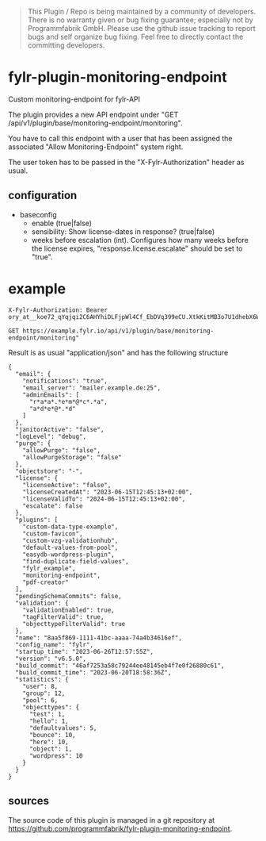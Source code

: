 > This Plugin / Repo is being maintained by a community of developers.
There is no warranty given or bug fixing guarantee; especially not by
Programmfabrik GmbH. Please use the github issue tracking to report bugs
and self organize bug fixing. Feel free to directly contact the committing
developers.

# fylr-plugin-monitoring-endpoint
Custom monitoring-endpoint for fylr-API

The plugin provides a new API endpoint under "GET /api/v1/plugin/base/monitoring-endpoint/monitoring".

You have to call this endpoint with a user that has been assigned the associated "Allow Monitoring-Endpoint" system right.

The user token has to be passed in the "X-Fylr-Authorization" header as usual.

## configuration

* baseconfig
  * enable (true|false)
  * sensibility: Show license-dates in response? (true|false)
  * weeks before escalation (int). Configures how many weeks before the license expires, "response.license.escalate" should be set to "true".

# example

```
X-Fylr-Authorization: Bearer ory_at__koe72_qYqjqi2C6AHYhiDLFjpWl4Cf_EbDVq399eCU.XtkKitMB3o7U1dhebX6WuK9123EkQ3W77zQeFTKPTAc

GET https://example.fylr.io/api/v1/plugin/base/monitoring-endpoint/monitoring"
```

Result is as usual "application/json" and has the following structure
```
{
  "email": {
    "notifications": "true",
    "email_server": "mailer.example.de:25",
    "adminEmails": [
      "r*a*a*.*e*m*@*c*.*a",
      "a*d*e*@*.*d"
    ]
  },
  "janitorActive": "false",
  "logLevel": "debug",
  "purge": {
    "allowPurge": "false",
    "allowPurgeStorage": "false"
  },
  "objectstore": "-",
  "license": {
    "licenseActive": "false",
    "licenseCreatedAt": "2023-06-15T12:45:13+02:00",
    "licenseValidTo": "2024-06-15T12:45:13+02:00",
    "escalate": false
  },
  "plugins": [
    "custom-data-type-example",
    "custom-favicon",
    "custom-vzg-validationhub",
    "default-values-from-pool",
    "easydb-wordpress-plugin",
    "find-duplicate-field-values",
    "fylr_example",
    "monitoring-endpoint",
    "pdf-creator"
  ],
  "pendingSchemaCommits": false,
  "validation": {
    "validationEnabled": true,
    "tagFilterValid": true,
    "objecttypeFilterValid": true
  },
  "name": "8aa5f869-1111-41bc-aaaa-74a4b34616ef",
  "config_name": "fylr",
  "startup_time": "2023-06-26T12:57:55Z",
  "version": "v6.5.0",
  "build_commit": "46af7253a58c79244ee48145eb4f7e0f26880c61",
  "build_commit_time": "2023-06-20T18:58:36Z",
  "statistics": {
    "user": 8,
    "group": 12,
    "pool": 6,
    "objecttypes": {
      "test": 1,
      "hello": 1,
      "defaultvalues": 5,
      "bounce": 10,
      "here": 10,
      "object": 1,
      "wordpress": 10
    }
  }
}

```

## sources

The source code of this plugin is managed in a git repository at <https://github.com/programmfabrik/fylr-plugin-monitoring-endpoint>.
